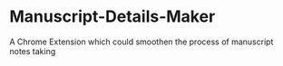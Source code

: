 # Manuscript-Details-Maker
A Chrome Extension which could smoothen the process of manuscript notes taking
